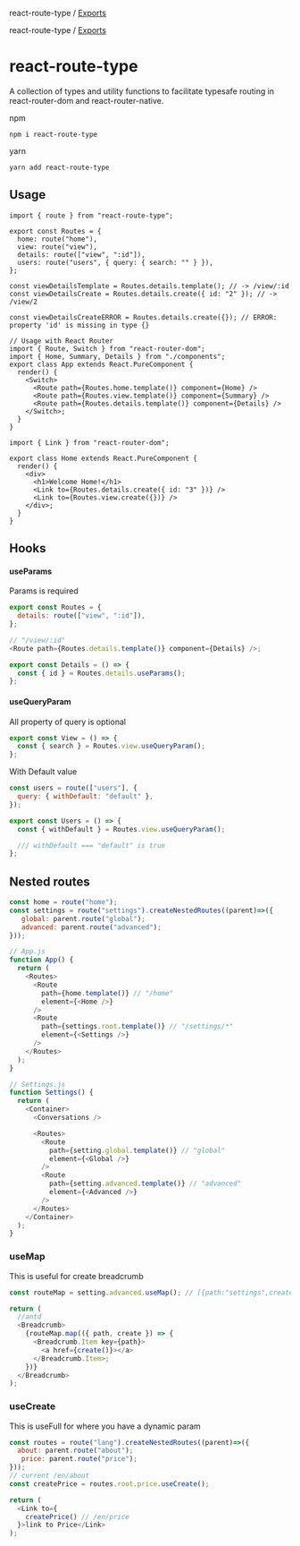 react-route-type / [Exports](modules.md)

react-route-type / [Exports](modules.md)

# react-route-type

A collection of types and utility functions to facilitate typesafe routing in react-router-dom and react-router-native.

npm

`npm i react-route-type`

yarn

`yarn add react-route-type`

## Usage

```tsx
import { route } from "react-route-type";

export const Routes = {
  home: route("home"),
  view: route("view"),
  details: route(["view", ":id"]),
  users: route("users", { query: { search: "" } }),
};

const viewDetailsTemplate = Routes.details.template(); // -> /view/:id
const viewDetailsCreate = Routes.details.create({ id: "2" }); // -> /view/2

const viewDetailsCreateERROR = Routes.details.create({}); // ERROR: property 'id' is missing in type {}

// Usage with React Router
import { Route, Switch } from "react-router-dom";
import { Home, Summary, Details } from "./components";
export class App extends React.PureComponent {
  render() {
    <Switch>
      <Route path={Routes.home.template()} component={Home} />
      <Route path={Routes.view.template()} component={Summary} />
      <Route path={Routes.details.template()} component={Details} />
    </Switch>;
  }
}

import { Link } from "react-router-dom";

export class Home extends React.PureComponent {
  render() {
    <div>
      <h1>Welcome Home!</h1>
      <Link to={Routes.details.create({ id: "3" })} />
      <Link to={Routes.view.create({})} />
    </div>;
  }
}
```

## Hooks

#### useParams

Params is required

```js
export const Routes = {
  details: route(["view", ":id"]),
};

// "/view/:id"
<Route path={Routes.details.template()} component={Details} />;

export const Details = () => {
  const { id } = Routes.details.useParams();
};
```

#### useQueryParam

All property of query is optional

```js
export const View = () => {
  const { search } = Routes.view.useQueryParam();
};
```

With Default value

```js
const users = route(["users"], {
  query: { withDefault: "default" },
});

export const Users = () => {
  const { withDefault } = Routes.view.useQueryParam();

  /// withDefault === "default" is true
};
```

## Nested routes

```js
const home = route("home");
const settings = route("settings").createNestedRoutes((parent)=>({
   global: parent.route("global");
   advanced: parent.route("advanced");
}));

// App.js
function App() {
  return (
    <Routes>
      <Route
        path={home.template()} // "/home"
        element={<Home />}
      />
      <Route
        path={settings.root.template()} // "/settings/*"
        element={<Settings />}
      />
    </Routes>
  );
}

// Settings.js
function Settings() {
  return (
    <Container>
      <Conversations />

      <Routes>
        <Route
          path={setting.global.template()} // "global"
          element={<Global />}
        />
        <Route
          path={setting.advanced.template()} // "advanced"
          element={<Advanced />}
        />
      </Routes>
    </Container>
  );
}
```

### useMap

This is useful for create breadcrumb

```js
const routeMap = setting.advanced.useMap(); // [{path:"settings",create=()=>"/settings"},{path:"advanced",create=()=>"/settings/advanced"}]

return (
  //antd
  <Breadcrumb>
    {routeMap.map(({ path, create }) => {
      <Breadcrumb.Item key={path}>
        <a href={create()}></a>
      </Breadcrumb.Item>;
    })}
  </Breadcrumb>
);
```

### useCreate

This is useFull for where you have a dynamic param

```js
const routes = route("lang").createNestedRoutes((parent)=>({
  about: parent.route("about");
   price: parent.route("price");
}));
// current /en/about
const createPrice = routes.root.price.useCreate();

return (
  <Link to={
    createPrice() // /en/price
  }>link to Price</Link>
);
```
